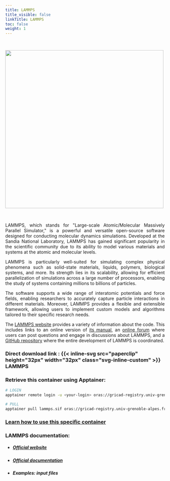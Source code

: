 ```yaml
---
title: LAMMPS
title_visible: false
linkTitle: LAMMPS
toc: false
weight: 1
---
```


<br/>

<a href="https://www.lammps.org/" target="_blank"><img src="/images/lammps-logo.png" width="500px"></a>

<br/>

<div align="justify">

LAMMPS, which stands for "Large-scale Atomic/Molecular Massively Parallel Simulator," is a powerful and versatile open-source software designed for conducting molecular dynamics simulations. Developed at the Sandia National Laboratory, LAMMPS has gained significant popularity in the scientific community due to its ability to model various materials and systems at the atomic and molecular levels.

LAMMPS is particularly well-suited for simulating complex physical phenomena such as solid-state materials, liquids, polymers, biological systems, and more. Its strength lies in its scalability, allowing for efficient parallelization of simulations across a large number of processors, enabling the study of systems containing millions to billions of particles.

The software supports a wide range of interatomic potentials and force fields, enabling researchers to accurately capture particle interactions in different materials. Moreover, LAMMPS provides a flexible and extensible framework, allowing users to implement custom models and algorithms tailored to their specific research needs.

The [LAMMPS website](https://www.lammps.org/) provides a variety of information about the code. This includes links to an online version of [its manual](https://docs.lammps.org/Manual.html), an [online forum](https://www.lammps.org/forum.html) where users can post questions and engage in discussions about LAMMPS, and a [GitHub repository](https://github.com/lammps/lammps) where the entire development of LAMMPS is coordinated.

</div>

### Direct download link : {{< inline-svg src="paperclip" height="32px" width="32px" class="svg-inline-custom" >}} LAMMPS

### Retrieve this container using Apptainer:

```sh
# LOGIN
apptainer remote login -u <your-login> oras://gricad-registry.univ-grenoble-alpes.fr

# PULL
apptainer pull lammps.sif oras://gricad-registry.univ-grenoble-alpes.fr/diamond/apptainer/apptainer-singularity-projects/lammps.sif:latest
```

### <a href="/en/documentation/by-container/lammps">Learn how to use this specific container</a>

### LAMMPS documentation:

- ##### <a href="https://www.lammps.org/" target="_blank">Official website</a>

- ##### <a href="https://docs.lammps.org/" target="_blank">Official documentation</a>

- ##### Examples: input files